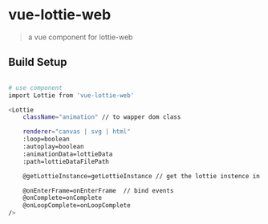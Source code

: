 # vue-lottie-web

> a vue component for lottie-web

## Build Setup

``` bash

# use component
import Lottie from 'vue-lottie-web'

<Lottie
    className="animation" // to wapper dom class

    renderer="canvas | svg | html"
    :loop=boolean
    :autoplay=boolean
    :animationData=lottieData
    :path=lottieDataFilePath

    @getLottieInstance=getLottieInstance // get the lottie instence in parent component

    @onEnterFrame=onEnterFrame  // bind events
    @onComplete=onComplete
    @onLoopComplete=onLoopComplete
/>

```


